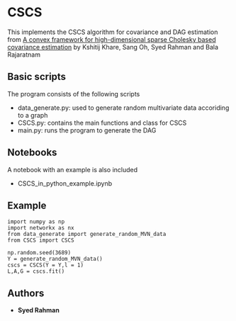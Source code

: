 # CSCS

This implements the CSCS algorithm for covariance and DAG estimation from [A convex framework for high-dimensional sparse Cholesky based covariance estimation](https://arxiv.org/pdf/1610.02436.pdf) by Kshitij Khare, Sang Oh, Syed Rahman and Bala Rajaratnam

## Basic scripts

The program consists of the following scripts
* data_generate.py: used to generate random multivariate data accoriding to a graph
* CSCS.py: contains the main functions and class for CSCS
* main.py: runs the program to generate the DAG

## Notebooks

A notebook with an example is also included
* CSCS_in_python_example.ipynb

## Example

```
import numpy as np
import networkx as nx
from data_generate import generate_random_MVN_data
from CSCS import CSCS

np.random.seed(3689)
Y = generate_random_MVN_data()
cscs = CSCS(Y = Y,l = 1)
L,A,G = cscs.fit()
```

## Authors

* **Syed Rahman**
